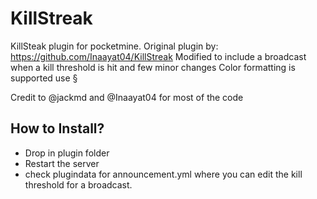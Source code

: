 # KillStreak

KillSteak plugin for pocketmine.
Original plugin by: https://github.com/Inaayat04/KillStreak
Modified to include a broadcast when a kill threshold is hit and few minor changes
Color formatting is supported use §

Credit to @jackmd and @Inaayat04 for most of the code

## How to Install?

* Drop in plugin folder
* Restart the server
* check plugindata for announcement.yml where you can edit the kill threshold for a broadcast.

